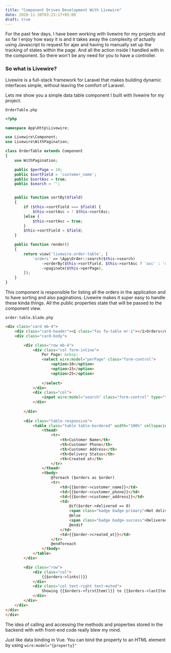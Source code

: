 ```yaml
---
title: "Component Driven Development With Livewire"
date: 2020-11-30T03:23:17+05:00
draft: true
---
```


For the past few days, I have been working with livewire for my projects and so far I enjoy how easy it is and it takes away the complexity of actually using Javascript to request for ajax and having to manually set up the tracking of states within the page. And all the action inside I handled with in the component. So there won't be any need for you to have a controller.

### So what is Livewire?
Livewire is a full-stack framework for Laravel that makes building dynamic interfaces simple, without leaving the comfort of Laravel.

Lets me show you a simple data table component I built with livewire for my project.

`OrderTable.php`

```php
<?php

namespace App\Http\Livewire;

use Livewire\Component;
use Livewire\WithPagination;

class OrderTable extends Component
{
    use WithPagination;

    public $perPage = 10;
    public $sortField = 'customer_name';
    public $sortAsc = true;
    public $search = '';


    public function sortBy($field)
    {
        if ($this->sortField === $field) {
            $this->sortAsc = ! $this->sortAsc;
        }else {
            $this->sortAsc = true;
        }
        $this->sortField = $field;
    }

    public function render()
    {
        return view('livewire.order-table', [
            'orders' => \App\Order::search($this->search)
                ->orderBy($this->sortField, $this->sortAsc ? 'asc' : 'desc')
                ->paginate($this->perPage),
        ]);
    }
}
```
This component is responsible for listing all the orders in the application and to have sorting and also paginations. Livewire makes it super easy to handle these kinda things. All the public properties state that will be passed to the component view.

`order-table.blade.php`

```html
<div class="card mb-4">
    <div class="card-header"><i class="fas fa-table mr-1"></i>Orders</div>
    <div class="card-body">

        <div class="row mb-4">
            <div class="col form-inline">
                Per Page: &nbsp;
                <select wire:model="perPage" class="form-control">
                    <option>10</option>
                    <option>15</option>
                    <option>25</option>
    
                </select>
            </div>
            <div class="col">
                <input wire:model="search" class="form-control" type="text" placeholder="Search" >
            </div>
    
        </div>
    
        <div class="table-responsive">
            <table class="table table-bordered" width="100%" cellspacing="0">
                <thead>
                    <tr>
                        <th>Customer Name</th>
                        <th>Customer Phone</th>
                        <th>Customer Address</th>
                        <th>Delivery Status</th>
                        <th>Created at</th>
                    </tr>
                </thead>
                <tbody>
                    @foreach ($orders as $order)
                    <tr>
                        <td>{{$order->customer_name}}</td>
                        <td>{{$order->customer_phone}}</td>
                        <td>{{$order->customer_address}}</td>
                        <td>
                            @if($order->delivered == 0)
                            <span class="badge badge-primary">Not delivered</span>
                            @else
                            <span class="badge badge-success">Delivered</span>
                            @endif
                        </td>
                        <td>{{$order->created_at}}</td>
                    </tr>
                    @endforeach
                </tbody>
            </table>
        </div>

        <div class="row">
            <div class="col">
                {{$orders->links()}}
            </div>
            <div class="col text-right text-muted">
                Showing {{$orders->firstItem()}} to {{$orders->lastItem()}} out of {{$orders->total()}} results
            </div>
        </div>
    </div>
</div>
</div>
```
The idea of calling and accessing the methods and properties stored in the backend with with front-end code really blew my mind.

Just like data binding in Vue. You can bind the property to an HTML element by using `wire:model="{property}"`